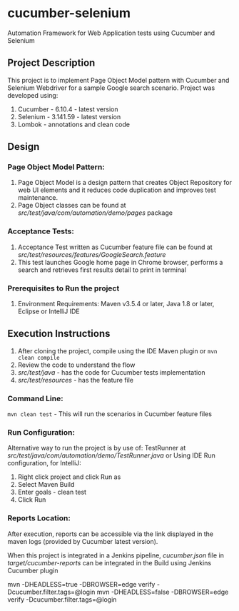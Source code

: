 # cucumber-selenium
Automation Framework for Web Application tests using Cucumber and Selenium

## Project Description
This project is to implement Page Object Model pattern with Cucumber and Selenium Webdriver for a sample Google search scenario. Project was developed using:
1. Cucumber - 6.10.4 - latest version
2. Selenium - 3.141.59 - latest version
3. Lombok - annotations and clean code

## Design

### Page Object Model Pattern:
1. Page Object Model is a design pattern that creates Object Repository for web UI elements and it reduces code duplication and improves test maintenance.
2. Page Object classes can be found at _src/test/java/com/automation/demo/pages_ package

### Acceptance Tests:
1. Acceptance Test written as Cucumber feature file can be found at _src/test/resources/features/GoogleSearch.feature_
2. This test launches Google home page in Chrome browser, performs a search and retrieves first results detail to print in terminal

### Prerequisites to Run the project
1. Environment Requirements: Maven v3.5.4 or later, Java 1.8 or later, Eclipse or IntelliJ IDE

## Execution Instructions
1. After cloning the project, compile using the IDE Maven plugin or `mvn clean compile`
2. Review the code to understand the flow
3. _src/test/java_ - has the code for Cucumber tests implementation
5. _src/test/resources_ - has the feature file

### Command Line:

`mvn clean test` - This will run the scenarios in Cucumber feature files

### Run Configuration:

Alternative way to run the project is by use of:
TestRunner at _src/test/java/com/automation/demo/TestRunner.java_ or
Using IDE Run configuration, for IntelliJ:

1. Right click project and click Run as
2. Select Maven Build
3. Enter goals - clean test
4. Click Run

### Reports Location:
After execution, reports can be accessible via the link displayed in the maven logs (provided by Cucumber latest version).

When this project is integrated in a Jenkins pipeline, _cucumber.json_ file in _target/cucumber-reports_ can be integrated in the Build using Jenkins Cucumber plugin







mvn -DHEADLESS=true -DBROWSER=edge verify -Dcucumber.filter.tags=@login
mvn -DHEADLESS=false -DBROWSER=edge verify -Dcucumber.filter.tags=@login